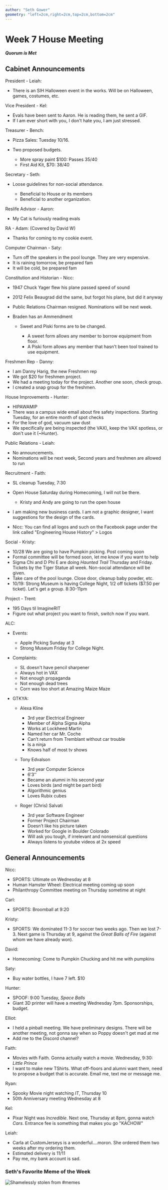 ```yaml
---
author: "Seth Gower"
geometry: "left=2cm,right=2cm,top=2cm,bottom=2cm"
---
```


# Week 7 House Meeting

***Quorum is Met***

## Cabinet Announcements

President - Leiah:

- There is an SIH Halloween event in the works. Will be on Halloween, games, costumes, etc.

Vice President - Kel:

- Evals have been sent to Aaron. He is reading them, he sent a GIF. 
- If I am ever short with you, I don't hate you, I am just stressed. 

Treasurer - Bench:

- Pizza Sales: Tuesday 10/16.
- Two proposed budgets.

  - More spray paint $100: Passes 35/40
  - First Aid Kit, $70: 38/40

Secretary - Seth:

- Loose guidelines for non-social attendance. 

  - Beneficial to House or its members
  - Beneficial to another organization.

Reslife Advisor - Aaron:

- My Cat is furiously reading evals

RA - Adam: (Covered by David W)

- Thanks for coming to my cookie event.

Computer Chairman - Saty:

- Turn off the speakers in the pool lounge. They are very expensive. 
- It is raining tomorrow, be prepared fam
- It will be cold, be prepared fam

Constitution and Historian - Nicc:

- 1947 Chuck Yager flew his plane passed speed of sound
- 2012 Felix Beaugrad did the same, but forgot his plane, but did it anyway
- Public Relations Chairman resigned. Nominations will be next week.
- Braden has an Ammendment

  - Sweet and Piski forms are to be changed.
    
    - A sweet form allows any member to borrow equipment from floor. 
    - A Piski form allows any member that hasn't been tool trained to use equipment.

Freshmen Rep - Danny:

- I am Danny Harig, the new Freshmen rep
- We got $20 for freshmen project.
- We had a meeting today for the project. Another one soon, check group.
- I created a snap group for the freshmen. 

House Improvements - Hunter:

- HIPAWAMIP
- There was a campus wide email about fire safety inspections. Starting Tuesday, for an entire month of spot checks
- For the love of god, vacuum saw dust
- We specifically are being inspected (the VAX), keep the VAX spotless, or don't use it (~Hunter).

Public Relations - Leiah: 

- No announcements. 
- Nominations will be next week, Second years and freshmen are allowed to run

Recruitment - Faith:

- SL cleanup Tuesday, 7:30
- Open House Saturday during Homecoming, I will not be there. 

  - Kristy and Andy are going to run the open house

- I am making new business cards. I am not a graphic designer, I want suggestions for the design of the cards.
- Nicc: You can find all logos and such on the Facebook page under the link called "Engineering House History" > Logos

Social - Kristy:

- 10/28 We are going to have Pumpkin picking. Post coming soon
- Formal committee will be formed soon, let me know if you want to help
- Sigma Chi and D Phi E are doing _Haunted Trail_ Thursday and Friday. Tickets by the Tiger Statue all week. Non-social attendance will be given.
- Take care of the pool lounge. Close door, cleanup baby powder, etc. 
- 10/19: Strong Museum is having College Night, 1/2 off tickets ($7.50 per ticket). Let's get a group. 8:30-11pm

Project - Trent:

- 195 Days til ImagineRIT
- Figure out what project you want to finish, switch now if you want.

ALC:

- Events:

  - Apple Picking Sunday at 3
  - Strong Museum Friday for College Night. 

- Complaints:
  
  - SL doesn't have pencil sharpener
  - Always hot in VAX
  - Not enough propaganda
  - Not enough dead trees
  - Corn was too short at Amazing Maize Maze


- GTKYA:

  - Alexa Kline

    - 3rd year Electrical Engineer
    - Member of Alpha Sigma Alpha
    - Works at Lockheed Martin
    - Named her car Mr. Coche
    - Can’t return from Tremblant without car trouble
    - Is a ninja
    - Knows half of most tv shows

  - Tony Edvalson

    - 3rd year Computer Science
    - 6’3’’
    - Became an alumni in his second year
    - Loves birds (and might be part bird)
    - Algorithmic genius
    - Loves Rubix cubes

  - Roger (Chris) Salvati
    
    - 3rd year Software Engineer
    - Former Project Chairman
    - Doesn’t like his picture taken
    - Worked for Google in Boulder Colorado
    - Will ask you tough, if irrelevant and nonsensical questions
    - Always listens to youtube videos at 2x speed


## General Announcements

Nicc:

  - SPORTS: Ultimate on Wednesday at 8
  - Human Hamster Wheel: Electrical meeting coming up soon
  - Philanthropy Committee meeting on Thursday sometime at night

Carl:

  - SPORTS: Broomball at 9:20

Kristy:

  - SPORTS: We dominated 11-3 for soccer two weeks ago. Then we lost 7-3. Next game is Thursday at 9, against the _Great Balls of Fire_ (against whom we have already won). 

David:

  - Homecoming: Come to Pumpkin Chucking and hit me with pumpkins

Saty:

  - Buy water bottles, I have 7 left. $10

Hunter:

  - SPOOF: 9:00 Tuesday, _Space Balls_
  - Giant 3D printer will have a meeting Wednesday 7pm. Sponsorships, budget.

Elliot:

  - I held a pinball meeting. We have preliminary designs. There will be another meeting, not gonna say when so Poppy doesn't get mad at me
  - Add me to the Discord channel?

Faith:
  
  - Movies with Faith. Gonna actually watch a movie. Wednesday, 9:30: _Little Prince_
  - I want to make new TShirts. What off-floors and alumni want them, need to propose a budget that is accurate. Email me, text me or message me.

Ryan:

  - Spooky Movie night watching _IT_, Thursday 10
  - 50th Anniversary meeting Wednesday at 8

Kel:

  - Pixar Night was _Incredible_. Next one, Thursday at 8pm, gonna watch _Cars_. Entrance fee is something that makes you go "KACHOW"

Leiah:

  - Carla at CustomJerseys is a wonderful....moron. She ordered them two weeks after my ordering them.
  - Estimated delivery is 11/11
  - Pay me, my bank account is sad. 

### Seth's Favorite Meme of the Week

![Shamelessly stolen from #memes](https://raw.githubusercontent.com/SethGower/EHouse-Minutes/master/images/10-14-18.jpg)
